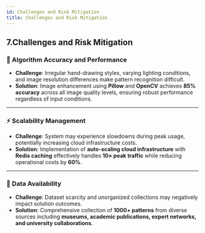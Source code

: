 ```yaml
---
id: Challenges and Risk Mitigation
title: Challenges and Risk Mitigation
---
```


## 7.Challenges and Risk Mitigation

### 🎯 Algorithm Accuracy and Performance  
- **Challenge**: Irregular hand-drawing styles, varying lighting conditions, and image resolution differences make pattern recognition difficult.  
- **Solution**: Image enhancement using **Pillow** and **OpenCV** achieves **85% accuracy** across all image quality levels, ensuring robust performance regardless of input conditions.  

---

### ⚡ Scalability Management  
- **Challenge**: System may experience slowdowns during peak usage, potentially increasing cloud infrastructure costs.  
- **Solution**: Implementation of **auto-scaling cloud infrastructure** with **Redis caching** effectively handles **10× peak traffic** while reducing operational costs by **60%**.  

---

### 📂 Data Availability  
- **Challenge**: Dataset scarcity and unorganized collections may negatively impact solution outcomes.  
- **Solution**: Comprehensive collection of **1000+ patterns** from diverse sources including **museums, academic publications, expert networks, and university collaborations**.  
